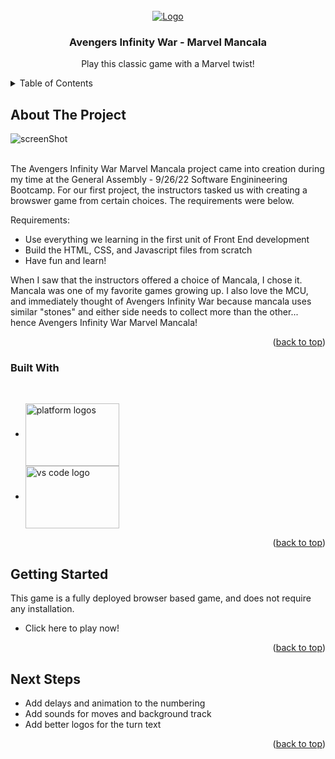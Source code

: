 <div id="top"></div>

<!-- PROJECT LOGO -->
<br />
<div align="center">
  <a href="https://hey-now.github.io/AIW-Mancala/">
    <img src="https://imgur.com/Q9bkhwX.png" alt="Logo">
  </a>

  <h3 align="center">Avengers Infinity War - Marvel Mancala</h3>

  <p align="center">
    Play this classic game with a Marvel twist!
    <br />
 
  </p>
</div>



<!-- TABLE OF CONTENTS -->
<details>
  <summary>Table of Contents</summary>
  <ol>
    <li>
      <a href="#about-the-project">About The Project</a>
      <ul>
        <li><a href="#built-with">Built With</a></li>
      </ul>
    </li>
    <li>
      <a href="#getting-started">Getting Started</a>
    </li>
    <li><a href="#next-steps">Next Steps</a></li>
  </ol>
</details>



<!-- ABOUT THE PROJECT -->
## About The Project

<img align="center" src="https://imgur.com/adimcDC.png" alt="screenShot">

<p>
<br>
The Avengers Infinity War Marvel Mancala project came into creation during my time at the General Assembly - 9/26/22 Software Enginineering Bootcamp.  For our first project, the instructors tasked us with creating a browswer game from certain choices.  The requirements were below.  

Requirements:
* Use everything we learning in the first unit of Front End development
* Build the HTML, CSS, and Javascript files from scratch
* Have fun and learn!

When I saw that the instructors offered a choice of Mancala, I chose it.  Mancala was one of my favorite games growing up.  I also love the MCU, and immediately thought of Avengers Infinity War because mancala uses similar "stones" and either side needs to collect more than the other... hence Avengers Infinity War Marvel Mancala!


<p align="right">(<a href="#top">back to top</a>)</p>



### Built With
</br>

* <img align="center" src="https://imgur.com/s1jEwqt.png" alt="platform logos" height="100" width="150">
* <img align="center" src="https://imgur.com/A83yWaA.png" alt="vs code logo" height="100" width="150">

<p align="right">(<a href="#top">back to top</a>)</p>



<!-- GETTING STARTED -->
## Getting Started

This game is a fully deployed browser based game, and does not require any installation.

* <a hfer="https://hey-now.github.io/AIW-Mancala/">Click here to play now!</a>

<p align="right">(<a href="#top">back to top</a>)</p>


<!-- NEXT STEPS -->
## Next Steps

- Add delays and animation to the numbering
- Add sounds for moves and background track
- Add better logos for the turn text

<p align="right">(<a href="#top">back to top</a>)</p>


